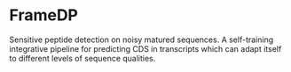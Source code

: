 # FrameDP

Sensitive peptide detection on noisy matured sequences. A self-training integrative pipeline for predicting CDS in transcripts which can adapt itself to different levels of sequence qualities.
